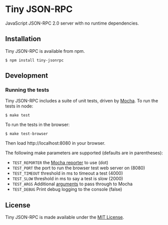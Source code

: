 # Tiny JSON-RPC

JavaScript JSON-RPC 2.0 server with no runtime dependencies.

## Installation

Tiny JSON-RPC is available from npm.

``` shell
$ npm install tiny-jsonrpc
```

## Development

### Running the tests

Tiny JSON-RPC includes a suite of unit tests, driven by [Mocha](http://visionmedia.github.com/mocha). To run the tests in node:

``` shell
$ make test
```

To run the tests in the browser:

``` shell
$ make test-browser
```

Then load http://localhost:8080 in your browser.

The following make parameters are supported (defaults are in parentheses):

* `TEST_REPORTER` the [Mocha reporter](http://visionmedia.github.com/mocha/#reporters) to use (dot)
* `TEST_PORT` the port to run the browser test web server on (8080)
* `TEST_TIMEOUT` threshold in ms to timeout a test (4000)
* `TEST_SLOW` threshold in ms to say a test is slow (2000)
* `TEST_ARGS` Additional [arguments](http://visionmedia.github.com/mocha/#usage) to pass through to Mocha
* `TEST_DEBUG` Print debug logging to the console (false)

## License

Tiny JSON-RPC is made available under the [MIT License](http://opensource.org/licenses/mit-license.php).
